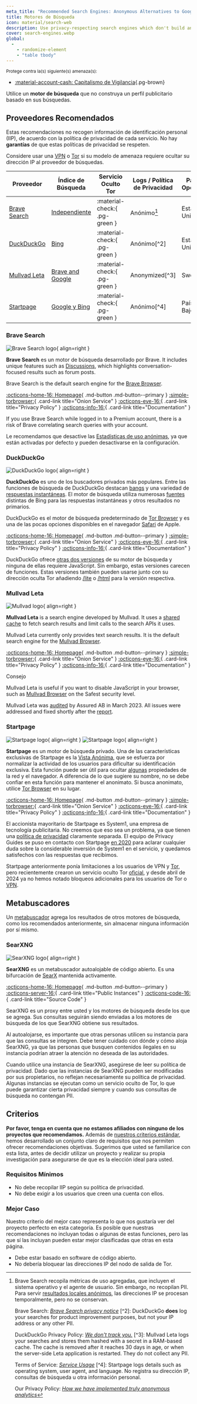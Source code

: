```yaml
---
meta_title: "Recommended Search Engines: Anonymous Alternatives to Google - Privacy Guides"
title: Motores de Búsqueda
icon: material/search-web
description: Use privacy-respecting search engines which don't build an advertising profile based on your searches.
cover: search-engines.webp
global:
  - 
    - randomize-element
    - "table tbody"
---
```


<small>Protege contra la(s) siguiente(s) amenaza(s):</small>

- [:material-account-cash: Capitalismo de Vigilancia](basics/common-threats.md#surveillance-as-a-business-model ""){.pg-brown}

Utilice un **motor de búsqueda** que no construya un perfil publicitario basado en sus búsquedas.

## Proveedores Recomendados

Estas recomendaciones no recogen información de identificación personal (IIP), de acuerdo con la política de privacidad de cada servicio. No hay **garantías** de que estas políticas de privacidad se respeten.

Considere usar una [VPN](vpn.md) o [Tor](tor.md) si su modelo de amenaza requiere ocultar su dirección IP al proveedor de búsquedas.

| Proveedor                     | Índice de Búsqueda                                                                                                                                                          | Servicio Oculto Tor           | Logs / Política de Privacidad | País de Operación |
| ----------------------------- | --------------------------------------------------------------------------------------------------------------------------------------------------------------------------- | ----------------------------- | ----------------------------- | ----------------- |
| [Brave Search](#brave-search) | [Independiente](https://brave.com/search-independence)                                                                                                                      | :material-check:{ .pg-green } | Anónimo[^1]                   | Estados Unidos    |
| [DuckDuckGo](#duckduckgo)     | [Bing](https://help.duckduckgo.com/results/sources)                                                                                                                         | :material-check:{ .pg-green } | Anónimo[^2]                   | Estados Unidos    |
| [Mullvad Leta](#mullvad-leta) | [Brave and Google](https://leta.mullvad.net/faq#what-can-leta-do)                                                                                                           | :material-check:{ .pg-green } | Anonymized[^3]                | Sweden            |
| [Startpage](#startpage)       | [Google y Bing](https://support.startpage.com/hc/articles/4522435533844-What-is-the-relationship-between-Startpage-and-your-search-partners-like-Google-and-Microsoft-Bing) | :material-check:{ .pg-green } | Anónimo[^4]                   | Países Bajos      |

### Brave Search

<div class="admonition recommendation" markdown>

![Brave Search logo](assets/img/search-engines/brave-search.svg){ align=right }

**Brave Search** es un motor de búsqueda desarrollado por Brave. It includes unique features such as [Discussions](https://search.brave.com/help/discussions), which highlights conversation-focused results such as forum posts.

Brave Search is the default search engine for the [Brave Browser](desktop-browsers.md#brave).

[:octicons-home-16: Homepage](https://search.brave.com){ .md-button .md-button--primary }
[:simple-torbrowser:](https://search.brave4u7jddbv7cyviptqjc7jusxh72uik7zt6adtckl5f4nwy2v72qd.onion){ .card-link title="Onion Service" }
[:octicons-eye-16:](https://search.brave.com/help/privacy-policy){ .card-link title="Privacy Policy" }
[:octicons-info-16:](https://search.brave.com/help){ .card-link title="Documentation" }

</div>

If you use Brave Search while logged in to a Premium account, there is a risk of Brave correlating search queries with your account.

Le recomendamos que desactive las [Estadísticas de uso anónimas](https://search.brave.com/help/usage-metrics), ya que están activadas por defecto y pueden desactivarse en la configuración.

### DuckDuckGo

<div class="admonition recommendation" markdown>

![DuckDuckGo logo](assets/img/search-engines/duckduckgo.svg){ align=right }

**DuckDuckGo** es uno de los buscadores privados más populares. Entre las funciones de búsqueda de DuckDuckGo destacan [bangs](https://duckduckgo.com/bang) y una variedad de [respuestas instantáneas](https://help.duckduckgo.com/duckduckgo-help-pages/features/instant-answers-and-other-features). El motor de búsqueda utiliza numerosas [fuentes](https://help.duckduckgo.com/results/sources) distintas de Bing para las respuestas instantáneas y otros resultados no primarios.

DuckDuckGo es el motor de búsqueda predeterminado de [Tor Browser](tor.md#tor-browser) y es una de las pocas opciones disponibles en el navegador [Safari](mobile-browsers.md#safari-ios) de Apple.

[:octicons-home-16: Homepage](https://duckduckgo.com){ .md-button .md-button--primary }
[:simple-torbrowser:](https://duckduckgogg42xjoc72x3sjasowoarfbgcmvfimaftt6twagswzczad.onion){ .card-link title="Onion Service" }
[:octicons-eye-16:](https://duckduckgo.com/privacy){ .card-link title="Privacy Policy" }
[:octicons-info-16:](https://help.duckduckgo.com){ .card-link title="Documentation" }

</div>

DuckDuckGo ofrece [otras dos versiones](https://help.duckduckgo.com/features/non-javascript) de su motor de búsqueda y ninguna de ellas requiere JavaScript. Sin embargo, estas versiones carecen de funciones. Estas versiones también pueden usarse junto con su dirección oculta Tor añadiendo [/lite](https://duckduckgogg42xjoc72x3sjasowoarfbgcmvfimaftt6twagswzczad.onion/lite) o [/html](https://duckduckgogg42xjoc72x3sjasowoarfbgcmvfimaftt6twagswzczad.onion/html) para la versión respectiva.

### Mullvad Leta

<div class="admonition recommendation" markdown>

![Mullvad logo](assets/img/vpn/mullvad.svg){ align=right }

**Mullvad Leta** is a search engine developed by Mullvad. It uses a [shared cache](https://leta.mullvad.net/faq#what-is-cached-search) to fetch search results and limit calls to the search APIs it uses.

Mullvad Leta currently only provides text search results. It is the default search engine for the [Mullvad Browser](desktop-browsers.md#mullvad-browser).

[:octicons-home-16: Homepage](https://leta.mullvad.net){ .md-button .md-button--primary }
[:simple-torbrowser:](http://uxngojcovdcyrmwkmkltyy2q7enzzvgv7vlqac64f2vl6hcrrqtlskqd.onion){ .card-link title="Onion Service" }
[:octicons-eye-16:](https://leta.mullvad.net/terms-of-service){ .card-link title="Privacy Policy" }
[:octicons-info-16:](https://leta.mullvad.net/faq){ .card-link title="Documentation" }

</div>

<div class="admonition tip" markdown>
<p class="admonition-title">Consejo</p>

Mullvad Leta is useful if you want to disable JavaScript in your browser, such as [Mullvad Browser](desktop-browsers.md#mullvad-browser) on the Safest security level.

</div>

Mullvad Leta was [audited](https://mullvad.net/en/blog/security-audit-of-our-letamullvadnet-search-service) by Assured AB in March 2023. All issues were addressed and fixed shortly after the [report](https://assured.se/publications/Assured_Mullvad_Leta_pentest_report_2023.pdf).

### Startpage

<div class="admonition recommendation" markdown>

![Startpage logo](assets/img/search-engines/startpage.svg#only-light){ align=right }
![Startpage logo](assets/img/search-engines/startpage-dark.svg#only-dark){ align=right }

**Startpage** es un motor de búsqueda privado. Una de las características exclusivas de Startpage es la [Vista Anónima](https://startpage.com/en/anonymous-view), que se esfuerza por normalizar la actividad de los usuarios para dificultar su identificación exclusiva. Esta función puede ser útil para ocultar [algunas](https://support.startpage.com/hc/articles/4455540212116-The-Anonymous-View-Proxy-technical-details) propiedades de la red y el navegador. A diferencia de lo que sugiere su nombre, no se debe confiar en esta función para mantener el anonimato. Si busca anonimato, utilice [Tor Browser](tor.md#tor-browser) en su lugar.

[:octicons-home-16: Homepage](https://startpage.com){ .md-button .md-button--primary }
[:simple-torbrowser:](http://startpagel6srwcjlue4zgq3zevrujfaow726kjytqbbjyrswwmjzcqd.onion){ .card-link title="Onion Service" }
[:octicons-eye-16:](https://startpage.com/en/privacy-policy){ .card-link title="Privacy Policy" }
[:octicons-info-16:](https://support.startpage.com/hc/categories/4481917470356-Startpage-Search-Engine){ .card-link title="Documentation" }

</div>

El accionista mayoritario de Startpage es System1, una empresa de tecnología publicitaria. No creemos que eso sea un problema, ya que tienen una [política de privacidad](https://system1.com/terms/privacy-policy) claramente separada. El equipo de Privacy Guides se puso en contacto con Startpage [en 2020](https://blog.privacyguides.org/2020/05/03/relisting-startpage) para aclarar cualquier duda sobre la considerable inversión de System1 en el servicio, y quedamos satisfechos con las respuestas que recibimos.

Startpage anteriormente ponía limitaciones a los usuarios de VPN y [Tor](tor.md), pero recientemente crearon un servicio oculto Tor [oficial](https://support.startpage.com/hc/en-us/articles/24786602537364-Startpage-s-Tor-onion-service), y desde abril de 2024 ya no hemos notado bloqueos adicionales para los usuarios de Tor o [VPN](vpn.md).

## Metabuscadores

Un [metabuscador](https://en.wikipedia.org/wiki/Metasearch_engine) agrega los resultados de otros motores de búsqueda, como los recomendados anteriormente, sin almacenar ninguna información por sí mismo.

### SearXNG

<div class="admonition recommendation" markdown>

![SearXNG logo](assets/img/search-engines/searxng.svg){ align=right }

**SearXNG** es un metabuscador autoalojable de código abierto. Es una bifurcación de [SearX](https://github.com/searx/searx) mantenida activamente.

[:octicons-home-16: Homepage](https://searxng.org){ .md-button .md-button--primary }
[:octicons-server-16:](https://searx.space){ .card-link title="Public Instances" }
[:octicons-code-16:](https://github.com/searxng/searxng){ .card-link title="Source Code" }

</div>

SearXNG es un proxy entre usted y los motores de búsqueda desde los que se agrega. Sus consultas seguirán siendo enviadas a los motores de búsqueda de los que SearXNG obtiene sus resultados.

Al autoalojarse, es importante que otras personas utilicen su instancia para que las consultas se integren. Debe tener cuidado con dónde y cómo aloja SearXNG, ya que las personas que busquen contenidos ilegales en su instancia podrían atraer la atención no deseada de las autoridades.

Cuando utilice una instancia de SearXNG, asegúrese de leer su política de privacidad. Dado que las instancias de SearXNG pueden ser modificadas por sus propietarios, no reflejan necesariamente su política de privacidad. Algunas instancias se ejecutan como un servicio oculto de Tor, lo que puede garantizar cierta privacidad siempre y cuando sus consultas de búsqueda no contengan PII.

## Criterios

**Por favor, tenga en cuenta que no estamos afiliados con ninguno de los proyectos que recomendamos.** Además de [nuestros criterios estándar](about/criteria.md), hemos desarrollado un conjunto claro de requisitos que nos permiten ofrecer recomendaciones objetivas. Sugerimos que usted se familiarice con esta lista, antes de decidir utilizar un proyecto y realizar su propia investigación para asegurarse de que es la elección ideal para usted.

### Requisitos Mínimos

- No debe recopilar IIP según su política de privacidad.
- No debe exigir a los usuarios que creen una cuenta con ellos.

### Mejor Caso

Nuestro criterio del mejor caso representa lo que nos gustaría ver del proyecto perfecto en esta categoría. Es posible que nuestras recomendaciones no incluyan todas o algunas de estas funciones, pero las que sí las incluyan pueden estar mejor clasificadas que otras en esta página.

- Debe estar basado en software de código abierto.
- No debería bloquear las direcciones IP del nodo de salida de Tor.

[^1]: Brave Search recopila métricas de uso agregadas, que incluyen el sistema operativo y el agente de usuario. Sin embargo, no recopilan PII. Para servir [resultados locales anónimos](https://search.brave.com/help/anonymous-local-results), las direcciones IP se procesan temporalmente, pero no se conservan.

    Brave Search: [*Brave Search privacy notice*](https://search.brave.com/help/privacy-policy) [^2]: DuckDuckGo **does** log your searches for product improvement purposes, but not your IP address or any other PII.

    DuckDuckGo Privacy Policy: [*We don't track you.*](https://duckduckgo.com/privacy) [^3]: Mullvad Leta logs your searches and stores them hashed with a secret in a RAM-based cache. The cache is removed after it reaches 30 days in age, or when the server-side Leta application is restarted. They do not collect any PII.

    Terms of Service: [*Service Usage*](https://leta.mullvad.net/terms-of-service) [^4]: Startpage logs details such as operating system, user agent, and language. No registra su dirección IP, consultas de búsqueda u otra información personal.

    Our Privacy Policy: [*How we have implemented truly anonymous analytics*](https://startpage.com/en/privacy-policy#section-4)
